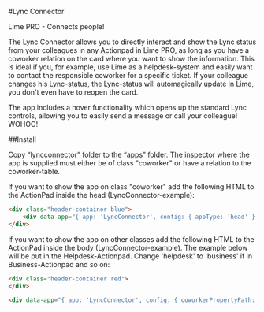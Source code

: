#Lync Connector

Lime PRO - Connects people!

The Lync Connector allows you to directly interact and show the Lync status from your colleagues in any Actionpad in Lime PRO, as long as you have a coworker relation on the card where you want to show the information. This is ideal if you, for example, use Lime as a helpdesk-system and easily want to contact the responsible coworker for a specific ticket. If your colleague changes his Lync-status, the Lync-status will automagically update in Lime, you don't even have to reopen the card.

The app includes a hover functionality which opens up the standard Lync controls, allowing you to easily send a message or call your colleague! WOHOO!

##Install

Copy “lyncconnector” folder to the “apps” folder. The inspector where the app is supplied must either be of class "coworker" or have a relation to the coworker-table.
 

 If you want to show the app on class "coworker" add the following HTML to the ActionPad inside the head (LyncConnector-example):

```html
<div class="header-container blue">
    <div data-app="{ app: 'LyncConnector', config: { appType: 'head' } }"></div>
</div>
```

If you want to show the app on other classes add the following HTML to the ActionPad inside the body (LyncConnector-example). The example below will be put in the Helpdesk-Actionpad. Change 'helpdesk' to 'business' if in Business-Actionpad and so on:
```html
<div class="header-container red">
</div>

<div data-app="{ app: 'LyncConnector', config: { coworkerPropertyPath: 'helpdesk' } }"></div>
```